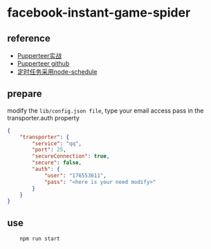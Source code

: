 # facebook-instant-game-spider

## reference
- [Pupperteer实战](https://www.jianshu.com/p/a9a55c03f768)
- [Pupperteer github](https://github.com/GoogleChrome/puppeteer)
- [定时任务采用node-schedule](https://github.com/node-schedule/node-schedule)

## prepare
modify the ```lib/config.json file```, type your email access pass in the transporter.auth property
```json
{
    "transporter": {
        "service": "qq",
        "port": 25,
        "secureConnection": true,
        "secure": false,
        "auth": {
            "user": "176553611",
            "pass": "<here is your need modify>"
        }
    }
}
```

## use
``` bash
    npm run start
```